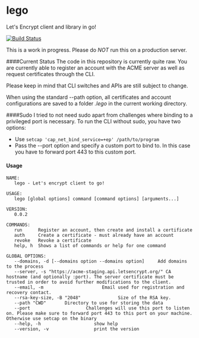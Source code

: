 # lego
Let's Encrypt client and library in go!

[![Build Status](https://travis-ci.org/xenolf/lego.svg?branch=master)](https://travis-ci.org/xenolf/lego)

This is a work in progress. Please do *NOT* run this on a production server. 

####Current Status
The code in this repository is currently quite raw.
You are currently able to register an account with the ACME server as well as request certificates through the CLI.

Please keep in mind that CLI switches and APIs are still subject to change.

When using the standard --path option, all certificates and account configurations are saved to a folder *.lego* in the current working directory.

####Sudo
I tried to not need sudo apart from challenges where binding to a privileged port is necessary.
To run the CLI without sudo, you have two options:
- Use ```setcap 'cap_net_bind_service=+ep' /path/to/program```
- Pass the --port option and specify a custom port to bind to. In this case you have to forward port 443 to this custom port.

#### Usage

```
NAME:
   lego - Let's encrypt client to go!

USAGE:
   lego [global options] command [command options] [arguments...]

VERSION:
   0.0.2

COMMANDS:
   run      Register an account, then create and install a certificate
   auth     Create a certificate - must already have an account
   revoke   Revoke a certificate
   help, h  Shows a list of commands or help for one command

GLOBAL OPTIONS:
   --domains, -d [--domains option --domains option]     Add domains to the process
   --server, -s "https://acme-staging.api.letsencrypt.org/" CA hostname (and optionally :port). The server certificate must be trusted in order to avoid further modifications to the client.
   --email, -m                      Email used for registration and recovery contact.
   --rsa-key-size, -B "2048"              Size of the RSA key.
   --path "CWD"       Directory to use for storing the data
   --port                     Challenges will use this port to listen on. Please make sure to forward port 443 to this port on your machine. Otherwise use setcap on the binary
   --help, -h                    show help
   --version, -v                 print the version
```
